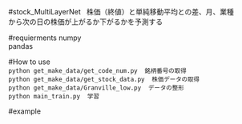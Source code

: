 #stock_MultiLayerNet  
株価（終値）と単純移動平均との差、月、業種  
から次の日の株価が上がるか下がるかを予測する

#requierments 
numpy  
pandas  

#How to use  
`python get_make_data/get_code_num.py  銘柄番号の取得`  
`python get_make_data/get_stock_data.py  株価データの取得`  
`python get_make_data/Granville_low.py  データの整形`  
`python main_train.py  学習`  

#example
